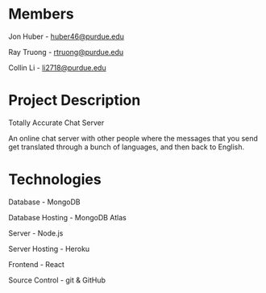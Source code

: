 # Members
Jon Huber - huber46@purdue.edu

Ray Truong - rtruong@purdue.edu

Collin Li - li2718@purdue.edu

# Project Description
Totally Accurate Chat Server

An online chat server with other people where the messages that you send get translated through a bunch of languages, and then back to English.

# Technologies
Database - MongoDB

Database Hosting - MongoDB Atlas

Server - Node.js

Server Hosting - Heroku

Frontend - React

Source Control - git & GitHub